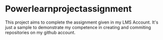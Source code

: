 # Powerlearnprojectassignment
This project aims to complete the assignment given in my LMS  Account. It's just a sample to demonstrate my competence in creating and commiting repositories on my github account.
